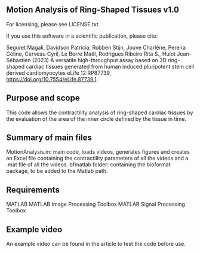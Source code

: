 Motion Analysis of Ring-Shaped Tissues v1.0
-------------------------------------------

For licensing, please see LICENSE.txt

If you use this software in a scientific publication, please cite:

Seguret Magali, Davidson Patricia, Robben Stijn, Jouve Charlène, Pereira Céline, Cerveau Cyril, Le Berre Maël, Rodrigues Ribeiro Rita S., Hulot Jean-Sébastien (2023) A versatile high-throughput assay based on 3D ring-shaped cardiac tissues generated from human induced pluripotent stem cell derived cardiomyocytes eLife 12:RP87739, https://doi.org/10.7554/eLife.87739.1.

Purpose and scope
-----------------------
This code allows the contractility analysis of ring-shaped cardiac tissues by the evaluation of the area of the inner circle defined by the tissue in time.

Summary of main files
-----------------------
MotionAnalysis.m: main code, loads videos, generates figures and creates an Excel file containing the contractility parameters of all the videos and a .mat file of all the videos.
bfmatlab folder: containing the bioformat package, to be added to the Matlab path.

Requirements
-----------------------
MATLAB
MATLAB Image Processing Toolbox
MATLAB Signal Processing Toolbox

Example video
-----------------------
An example video can be found in the article to test the code before use.
